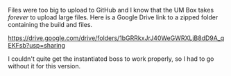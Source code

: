 Files were too big to upload to GitHub and I know that the UM Box takes *forever* to upload large files. Here is a Google Drive link to a zipped folder containing the build and files.

https://drive.google.com/drive/folders/1bGRRkxJrJ40WeGWRXLjB8dD9A_qEKFsb?usp=sharing

I couldn't quite get the instantiated boss to work properly, so I had to go without it for this version. 
